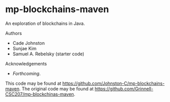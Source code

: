 # mp-blockchains-maven

An exploration of blockchains in Java.

Authors

* Cade Johnston
* Sunjae Kim
* Samuel A. Rebelsky (starter code)

Acknowledgements

* _Forthcoming_.

This code may be found at <https://github.com/Johnston-C/mp-blockchains-maven>. The original code may be found at <https://github.com/Grinnell-CSC207/mp-blockchinas-maven>.
